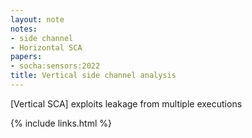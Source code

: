 ```yaml
---
layout: note
notes:
- side channel
- Horizontal SCA
papers:
- socha:sensors:2022
title: Vertical side channel analysis
---
```


[Vertical SCA] exploits leakage from multiple executions

{% include links.html %}
